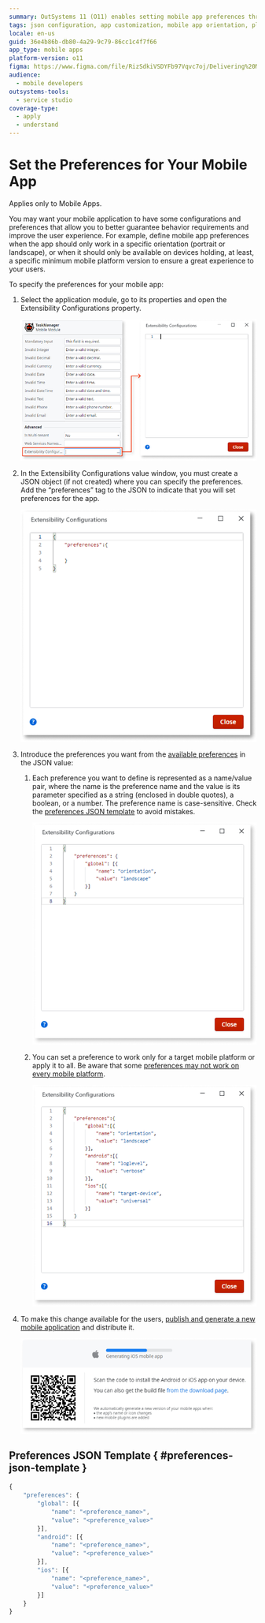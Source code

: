 ```yaml
---
summary: OutSystems 11 (O11) enables setting mobile app preferences through JSON in the Extensibility Configurations property.
tags: json configuration, app customization, mobile app orientation, platform specific configurations, cordova preferences
locale: en-us
guid: 36e4b86b-db80-4a29-9c79-86cc1c4f7f66
app_type: mobile apps
platform-version: o11
figma: https://www.figma.com/file/RizSdkiVSDYFb97Vqvc7oj/Delivering%20Mobile%20Apps?node-id=307:214
audience:
  - mobile developers
outsystems-tools:
  - service studio
coverage-type:
  - apply
  - understand
---
```


# Set the Preferences for Your Mobile App

<div class="info" markdown="1">

Applies only to Mobile Apps.

</div>

You may want your mobile application to have some configurations and preferences that allow you to better guarantee behavior requirements and improve the user experience. For example, define mobile app preferences when the app should only work in a specific orientation (portrait or landscape), or when it should only be available on devices holding, at least, a specific minimum mobile platform version to ensure a great experience to your users.

To specify the preferences for your mobile app:

1. Select the application module, go to its properties and open the Extensibility Configurations property.

    ![Screenshot of the Extensibility Configurations property in a mobile application module](images/extensibility-configurations-ss.png "Extensibility Configurations Property")

1. In the Extensibility Configurations value window, you must create a JSON object (if not created) where you can specify the preferences. Add the “preferences” tag to the JSON to indicate that you will set preferences for the app.

    ![Screenshot showing the JSON editor within Extensibility Configurations for setting mobile app preferences](images/extensibility-preferences-ss.png "Extensibility Configurations JSON Editor")

1. Introduce the preferences you want from the [available preferences](https://cordova.apache.org/docs/en/latest/config_ref/#preference) in the JSON value:

    1. Each preference you want to define is represented as a name/value pair, where the name is the preference name and the value is its parameter specified as a string (enclosed in double quotes), a boolean, or a number. The preference name is case-sensitive. Check the [preferences JSON template](#preferences-json-template) to avoid mistakes.

        ![Screenshot of global preferences specified in JSON format for a mobile app](images/extensibility-preferences-global-ss.png "Global Preferences JSON Example")

    1. You can set a preference to work only for a target mobile platform or apply it to all. Be aware that some [preferences may not work on every mobile platform](https://cordova.apache.org/docs/en/latest/config_ref/#preference).

        ![Screenshot illustrating how to set platform-specific preferences in JSON for Android and iOS](images/extensibility-preferences-global-android-ios-ss.png "Platform-Specific Preferences JSON Example")

1. To make this change available for the users, [publish and generate a new mobile application](<../generate-distribute-mobile-app/intro.md>) and distribute it.

    ![Screenshot of the process to publish and generate a new version of a mobile application](images/generate-mobile-app-ss.png "Publish and Generate Mobile App")

## Preferences JSON Template { #preferences-json-template }

```javascript
{
    "preferences": {
        "global": [{
            "name": "<preference_name>",
            "value": "<preference_value>"
        }],
        "android": [{
            "name": "<preference_name>",
            "value": "<preference_value>"
        }],
        "ios": [{
            "name": "<preference_name>",
            "value": "<preference_value>"
        }]
    }
}
```
